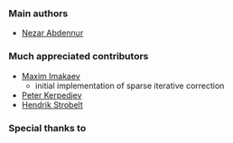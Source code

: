 ### Main authors

- [Nezar Abdennur](https://github.com/nvictus)


### Much appreciated contributors

- [Maxim Imakaev](https://github.com/mimakaev)
	- initial implementation of sparse iterative correction
- [Peter Kerpedjev](https://github.com/pkerpedjiev)
- [Hendrik Strobelt](https://github.com/HendrikStrobelt)


### Special thanks to
